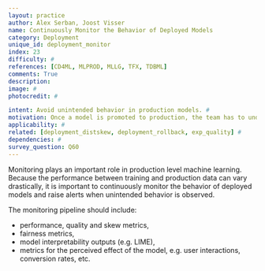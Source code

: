 ```yaml
---
layout: practice
author: Alex Serban, Joost Visser
name: Continuously Monitor the Behavior of Deployed Models
category: Deployment
unique_id: deployment_monitor
index: 23
difficulty: #
references: [CD4ML, MLPROD, MLLG, TFX, TDBML]
comments: True
description:
image: #
photocredit: #

intent: Avoid unintended behavior in production models. #
motivation: Once a model is promoted to production, the team has to understand how it performs. #
applicability: #
related: [deployment_distskew, deployment_rollback, exp_quality] #
dependencies: #
survey_question: Q60
---
```


Monitoring plays an important role in production level machine learning.
Because the performance between training and production data can vary drastically, it is important to continuously monitor the behavior of deployed models and raise alerts when unintended behavior is observed.

The monitoring pipeline should include:
- performance, quality and skew metrics,
- fairness metrics,
- model interpretability outputs (e.g. LIME),
- metrics for the perceived effect of the model, e.g. user interactions, conversion rates, etc.